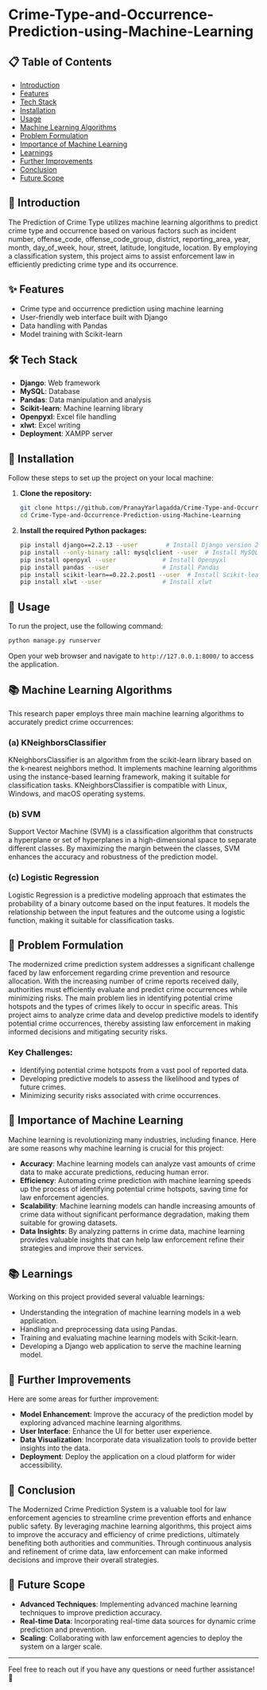 # Crime-Type-and-Occurrence-Prediction-using-Machine-Learning

## 📋 Table of Contents
- [Introduction](#introduction)
- [Features](#features)
- [Tech Stack](#tech-stack)
- [Installation](#installation)
- [Usage](#usage)
- [Machine Learning Algorithms](#machine-learning-algorithms)
- [Problem Formulation](#problem-formulation)
- [Importance of Machine Learning](#importance-of-machine-learning)
- [Learnings](#learnings)
- [Further Improvements](#further-improvements)
- [Conclusion](#conclusion)
- [Future Scope](#future-scope)

## 📝 Introduction
The Prediction of Crime Type utilizes machine learning algorithms to predict crime type and occurrence based on various factors such as incident number, offense_code, offense_code_group, district, reporting_area, year, month, day_of_week, hour, street, latitude, longitude, location. By employing a classification system, this project aims to assist enforcement law in efficiently predicting crime type and its occurrence.

## ✨ Features
- Crime type and occurrence prediction using machine learning
- User-friendly web interface built with Django
- Data handling with Pandas
- Model training with Scikit-learn

## 🛠️ Tech Stack
- **Django**: Web framework
- **MySQL**: Database
- **Pandas**: Data manipulation and analysis
- **Scikit-learn**: Machine learning library
- **Openpyxl**: Excel file handling
- **xlwt**: Excel writing
- **Deployment**: XAMPP server

## 🚀 Installation
Follow these steps to set up the project on your local machine:

1. **Clone the repository:**
   ```sh
   git clone https://github.com/PranayYarlagadda/Crime-Type-and-Occurrence-Prediction-using-Machine-Learning.git
   cd Crime-Type-and-Occurrence-Prediction-using-Machine-Learning
   ```

2. **Install the required Python packages:**
   ```sh
   pip install django==2.2.13 --user        # Install Django version 2.2.13
   pip install --only-binary :all: mysqlclient --user  # Install MySQLClient
   pip install openpyxl --user             # Install Openpyxl
   pip install pandas --user               # Install Pandas
   pip install scikit-learn==0.22.2.post1 --user  # Install Scikit-learn version 0.22.2.post1
   pip install xlwt --user                 # Install xlwt
   ```

## 🏃 Usage
To run the project, use the following command:
```sh
python manage.py runserver
```

Open your web browser and navigate to `http://127.0.0.1:8000/` to access the application.

## 📚 Machine Learning Algorithms
This research paper employs three main machine learning algorithms to accurately predict crime occurrences:

### (a) KNeighborsClassifier
KNeighborsClassifier is an algorithm from the scikit-learn library based on the k-nearest neighbors method. It implements machine learning algorithms using the instance-based learning framework, making it suitable for classification tasks. KNeighborsClassifier is compatible with Linux, Windows, and macOS operating systems.

### (b) SVM
Support Vector Machine (SVM) is a classification algorithm that constructs a hyperplane or set of hyperplanes in a high-dimensional space to separate different classes. By maximizing the margin between the classes, SVM enhances the accuracy and robustness of the prediction model.

### (c) Logistic Regression
Logistic Regression is a predictive modeling approach that estimates the probability of a binary outcome based on the input features. It models the relationship between the input features and the outcome using a logistic function, making it suitable for classification tasks.

## 🤔 Problem Formulation
The modernized crime prediction system addresses a significant challenge faced by law enforcement regarding crime prevention and resource allocation. With the increasing number of crime reports received daily, authorities must efficiently evaluate and predict crime occurrences while minimizing risks. The main problem lies in identifying potential crime hotspots and the types of crimes likely to occur in specific areas. This project aims to analyze crime data and develop predictive models to identify potential crime occurrences, thereby assisting law enforcement in making informed decisions and mitigating security risks.

### Key Challenges:
- Identifying potential crime hotspots from a vast pool of reported data.
- Developing predictive models to assess the likelihood and types of future crimes.
- Minimizing security risks associated with crime occurrences.

## 🤖 Importance of Machine Learning
Machine learning is revolutionizing many industries, including finance. Here are some reasons why machine learning is crucial for this project:

- **Accuracy**: Machine learning models can analyze vast amounts of crime data to make accurate predictions, reducing human error.
- **Efficiency**: Automating crime prediction with machine learning speeds up the process of identifying potential crime hotspots, saving time for law enforcement agencies.
- **Scalability**: Machine learning models can handle increasing amounts of crime data without significant performance degradation, making them suitable for growing datasets.
- **Data Insights**: By analyzing patterns in crime data, machine learning provides valuable insights that can help law enforcement refine their strategies and improve their services.

## 📚 Learnings
Working on this project provided several valuable learnings:
- Understanding the integration of machine learning models in a web application.
- Handling and preprocessing data using Pandas.
- Training and evaluating machine learning models with Scikit-learn.
- Developing a Django web application to serve the machine learning model.

## 🔧 Further Improvements
Here are some areas for further improvement:
- **Model Enhancement**: Improve the accuracy of the prediction model by exploring advanced machine learning algorithms.
- **User Interface**: Enhance the UI for better user experience.
- **Data Visualization**: Incorporate data visualization tools to provide better insights into the data.
- **Deployment**: Deploy the application on a cloud platform for wider accessibility.

## 🏁 Conclusion
The Modernized Crime Prediction System is a valuable tool for law enforcement agencies to streamline crime prevention efforts and enhance public safety. By leveraging machine learning algorithms, this project aims to improve the accuracy and efficiency of crime predictions, ultimately benefiting both authorities and communities. Through continuous analysis and refinement of crime data, law enforcement can make informed decisions and improve their overall strategies.

## 🌟 Future Scope
- **Advanced Techniques**: Implementing advanced machine learning techniques to improve prediction accuracy.
- **Real-time Data**: Incorporating real-time data sources for dynamic crime prediction and prevention.
- **Scaling**: Collaborating with law enforcement agencies to deploy the system on a larger scale.

---

Feel free to reach out if you have any questions or need further assistance! 🚀
